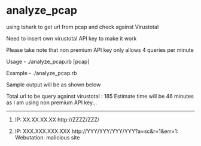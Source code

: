 # analyze_pcap
using tshark to get url from pcap and check against Virustotal

Need to insert own virustotal API key to make it work

Please take note that non premium API key only allows 4 queries per minute

Usage - ./analyze_pcap.rb [pcap]

Example - ./analyze_pcap.rb <pcap file>

Sample output will be as shown below

Total url to be query against virustotal : 185
Estimate time will be 46 minutes as I am using non premium API key...
*******

1) IP: XX.XX.XX.XX
http://ZZZZ/ZZZ/

2) IP: XXX.XXX.XXX.XXX
http://YYY/YYY/YYY/YYY?a=sc&r=1&err=1:
             Webutation: malicious site
             

